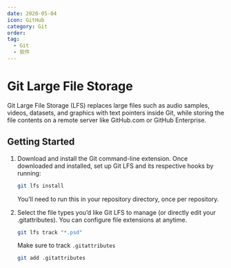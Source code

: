 ```yaml
---
date: 2020-05-04
icon: GitHub
category: Git
order:
tag:
  - Git
  - 软件
---
```


# Git Large File Storage

Git Large File Storage (LFS) replaces large files such as audio samples, videos, datasets, and graphics with text pointers inside Git, while storing the file contents on a remote server like GitHub.com or GitHub Enterprise.

## Getting Started

1. Download and install the Git command-line extension. Once downloaded and installed, set up Git LFS and its respective hooks by running:

   ```sh
   git lfs install
   ```

   You’ll need to run this in your repository directory, once per repository.

1. Select the file types you’d like Git LFS to manage (or directly edit your .gitattributes). You can configure file extensions at anytime.

   ```sh
   git lfs track "*.psd"
   ```

   Make sure to track `.gitattributes`

   ```sh
   git add .gitattributes
   ```
